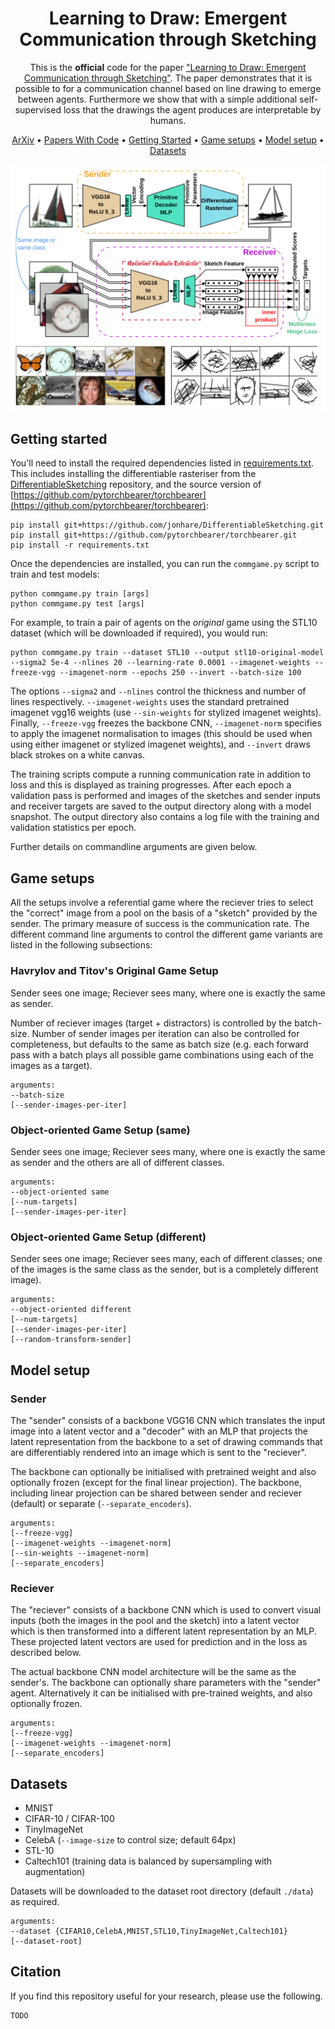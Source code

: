 <div align="center">
  
# Learning to Draw: Emergent Communication through Sketching

This is the __official__ code for the paper ["Learning to Draw: Emergent Communication through Sketching"](). The paper demonstrates that it is possible to for a communication channel based on line drawing to emerge between agents. Furthermore we show that with a simple additional self-supervised loss that the drawings the agent produces are interpretable by humans.


<p align="center">
  <a href="">ArXiv</a> •
  <a href="">Papers With Code</a> •
  <a href="#getting-started">Getting Started</a> •
  <a href="#game-setups">Game setups</a> •
  <a href="#model-setup">Model setup</a> •
  <a href="#datasets">Datasets</a> 
</p>

<img src="model.svg"/>
</a>

</div>


## Getting started

You'll need to install the required dependencies listed in [requirements.txt](requirements.txt). This includes installing the differentiable rasteriser from the [DifferentiableSketching](https://github.com/jonhare/DifferentiableSketching) repository, and the source version of [https://github.com/pytorchbearer/torchbearer](https://github.com/pytorchbearer/torchbearer):

    pip install git+https://github.com/jonhare/DifferentiableSketching.git
    pip install git+https://github.com/pytorchbearer/torchbearer.git
    pip install -r requirements.txt

Once the dependencies are installed, you can run the `commgame.py` script to train and test models:

    python commgame.py train [args]
    python commgame.py test [args]

For example, to train a pair of agents on the _original_ game using the STL10 dataset (which will be downloaded if required), you would run:

    python commgame.py train --dataset STL10 --output stl10-original-model --sigma2 5e-4 --nlines 20 --learning-rate 0.0001 --imagenet-weights --freeze-vgg --imagenet-norm --epochs 250 --invert --batch-size 100

The options `--sigma2` and `--nlines` control the thickness and number of lines respectively. `--imagenet-weights` uses the standard pretrained imagenet vgg16 weights (use `--sin-weights` for stylized imagenet weights). Finally, `--freeze-vgg` freezes the backbone CNN, `--imagenet-norm` specifies to apply the imagenet normalisation to images (this should be used when using either imagenet or stylized imagenet weights), and `--invert` draws black strokes on a white canvas.

The training scripts compute a running communication rate in addition to loss and this is displayed as training progresses. After each epoch a validation pass is performed and images of the sketches and sender inputs and receiver targets are saved to the output directory along with a model snapshot. The output directory also contains a log file with the training and validation statistics per epoch.

Further details on commandline arguments are given below.

## Game setups

All the setups involve a referential game where the reciever tries to select the "correct" image from a pool on the 
basis of a "sketch" provided by the sender.  The primary measure of success is the communication rate. The different command line arguments to control the different game variants are listed in the following subsections:


### Havrylov and Titov's Original Game Setup

Sender sees one image; Reciever sees many, where one is exactly the same as sender. 

Number of reciever images (target + distractors) is controlled by the batch-size. Number of sender images per iteration 
can also be controlled for completeness, but defaults to the same as batch size (e.g. each forward pass with a batch 
plays all possible game combinations using each of the images as a target).

    arguments:
    --batch-size
    [--sender-images-per-iter]


### Object-oriented Game Setup (same)

Sender sees one image; Reciever sees many, where one is exactly the same as sender and the others are all of different 
classes.

    arguments:
    --object-oriented same
    [--num-targets]
    [--sender-images-per-iter]


### Object-oriented Game Setup (different)

Sender sees one image; Reciever sees many, each of different classes; one of the images is the same class as the sender,
but is a completely different image).

    arguments:
    --object-oriented different 
    [--num-targets]
    [--sender-images-per-iter]
    [--random-transform-sender]


## Model setup

### Sender
The "sender" consists of a backbone VGG16 CNN which translates the input image into a latent vector and a "decoder" with an 
MLP that projects the latent representation from the backbone to a set of drawing commands that are differentiably 
rendered into an image which is sent to the "reciever". 

The backbone can optionally be initialised with pretrained weight and also optionally frozen (except for the final linear projection). The backbone, including linear projection can be shared between sender and reciever (default) or separate (`--separate_encoders`).

    arguments:
    [--freeze-vgg]
    [--imagenet-weights --imagenet-norm] 
    [--sin-weights --imagenet-norm] 
    [--separate_encoders]


### Reciever

The "reciever" consists of a backbone CNN which is used to convert visual inputs (both the images in the pool and the 
sketch) into a latent vector which is then transformed into a different latent representation by an MLP. These projected 
latent vectors are used for prediction and in the loss as described below. 

The actual backbone CNN model architecture will be the same as the sender's. The backbone can optionally share 
parameters with the "sender" agent. Alternatively it can be initialised with pre-trained weights, and also optionally frozen. 

    arguments:
    [--freeze-vgg]
    [--imagenet-weights --imagenet-norm]
    [--separate_encoders]


## Datasets

- MNIST
- CIFAR-10 / CIFAR-100
- TinyImageNet
- CelebA (`--image-size` to control size; default 64px)
- STL-10 
- Caltech101 (training data is balanced by supersampling with augmentation)

Datasets will be downloaded to the dataset root directory (default `./data`) as required.

    arguments: 
    --dataset {CIFAR10,CelebA,MNIST,STL10,TinyImageNet,Caltech101}  
    [--dataset-root]



## Citation

If you find this repository useful for your research, please use the following.

    TODO
